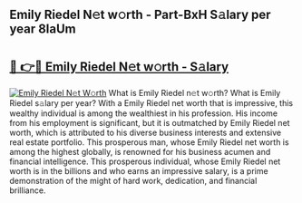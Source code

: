 ## Emily Riedel N𝚎t w𝚘rth - Part-BxH S𝚊lary per year 8IaUm

# <h2><a href="http://gc1taf.nevu.top/?p=Emily+Riedel">🔗 👉🔴 Emily Riedel N𝚎t w𝚘rth - S𝚊lary</a></h2>

[![Emily Riedel N𝚎t W𝚘rth](https://i.imgur.com/Oavwk0R.jpeg)](http://gc1taf.nevu.top/?p=Emily+Riedel)
What is Emily Riedel n𝚎t w𝚘rth? What is Emily Riedel s𝚊lary per year?
With a Emily Riedel net worth that is impressive, this wealthy individual is among the wealthiest in his profession. His income from his employment is significant, but it is outmatched by Emily Riedel net worth, which is attributed to his diverse business interests and extensive real estate portfolio. This prosperous man, whose Emily Riedel net worth is among the highest globally, is renowned for his business acumen and financial intelligence. This prosperous individual, whose Emily Riedel net worth is in the billions and who earns an impressive salary, is a prime demonstration of the might of hard work, dedication, and financial brilliance.
